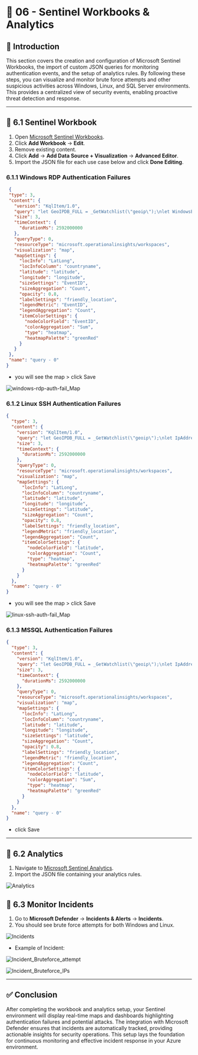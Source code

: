 # 🔴 06 - Sentinel Workbooks & Analytics

## 📝 Introduction
This section covers the creation and configuration of Microsoft Sentinel Workbooks, the import of custom JSON queries for monitoring authentication events, and the setup of analytics rules. By following these steps, you can visualize and monitor brute force attempts and other suspicious activities across Windows, Linux, and SQL Server environments. This provides a centralized view of security events, enabling proactive threat detection and response.

---

## 🚀 6.1 Sentinel Workbook

1. Open [Microsoft Sentinel Workbooks](https://security.microsoft.com/sentinel/ba4ff38f-0dee-45af-8b8b-0d92f1d17290/rg-cybershield/law-cybershield/workbooks?tid=60448f2a-c3b7-4368-b20e-916bda32b12d).  
2. Click **Add Workbook** → **Edit**.  
3. Remove existing content.  
4. Click **Add** → **Add Data Source + Visualization** → **Advanced Editor**.  
5. Import the JSON file for each use case below and click **Done Editing**.

### 6.1.1 Windows RDP Authentication Failures
   
 ```json
  {
  "type": 3,
  "content": {
    "version": "KqlItem/1.0",
    "query": "let GeoIPDB_FULL = _GetWatchlist(\"geoip\");\nlet WindowsEvents = SecurityEvent;\nWindowsEvents | where EventID == 4625\n| order by TimeGenerated desc\n| evaluate ipv4_lookup(GeoIPDB_FULL, IpAddress, network)\n| project TimeGenerated, Account, AccountType, Computer, EventID, Activity, IpAddress, LogonTypeName, network, latitude, longitude, city = cityname, country = countryname, friendly_location = strcat(cityname, \" (\", countryname, \")\");\n",
    "size": 3,
    "timeContext": {
      "durationMs": 2592000000
    },
    "queryType": 0,
    "resourceType": "microsoft.operationalinsights/workspaces",
    "visualization": "map",
    "mapSettings": {
      "locInfo": "LatLong",
      "locInfoColumn": "countryname",
      "latitude": "latitude",
      "longitude": "longitude",
      "sizeSettings": "EventID",
      "sizeAggregation": "Count",
      "opacity": 0.8,
      "labelSettings": "friendly_location",
      "legendMetric": "EventID",
      "legendAggregation": "Count",
      "itemColorSettings": {
        "nodeColorField": "EventID",
        "colorAggregation": "Sum",
        "type": "heatmap",
        "heatmapPalette": "greenRed"
      }
    }
  },
  "name": "query - 0"
}

```
   - you will see the map > click Save

![windows-rdp-auth-fail_Map](https://github.com/AliChoukatli/CyberShield-SOC-Lab/blob/main/Screenshots/windows-rdp-auth-fail_Map.png)


### 6.1.2 Linux SSH Authentication Failures

```json
{
  "type": 3,
  "content": {
    "version": "KqlItem/1.0",
    "query": "let GeoIPDB_FULL = _GetWatchlist(\"geoip\");\nlet IpAddress_REGEX_PATTERN = @\"\\b\\d{1,3}\\.\\d{1,3}\\.\\d{1,3}\\.\\d{1,3}\\b\";\nSyslog\n| where Facility == \"auth\"\n| where SyslogMessage startswith \"Failed password for\"\n| order by TimeGenerated desc\n| project TimeGenerated, SourceIP = extract(IpAddress_REGEX_PATTERN, 0, SyslogMessage), DestinationHostName = HostName, DestinationIP = HostIP, Facility, SyslogMessage, ProcessName, SeverityLevel, Type\n| evaluate ipv4_lookup(GeoIPDB_FULL, SourceIP, network)\n| project TimeGenerated, SourceIP, DestinationHostName, DestinationIP, Facility, SyslogMessage, ProcessName, SeverityLevel, Type, latitude, longitude, city = cityname, country = countryname, friendly_location = strcat(cityname, \" (\", countryname, \")\");",
    "size": 3,
    "timeContext": {
      "durationMs": 2592000000
    },
    "queryType": 0,
    "resourceType": "microsoft.operationalinsights/workspaces",
    "visualization": "map",
    "mapSettings": {
      "locInfo": "LatLong",
      "locInfoColumn": "countryname",
      "latitude": "latitude",
      "longitude": "longitude",
      "sizeSettings": "latitude",
      "sizeAggregation": "Count",
      "opacity": 0.8,
      "labelSettings": "friendly_location",
      "legendMetric": "friendly_location",
      "legendAggregation": "Count",
      "itemColorSettings": {
        "nodeColorField": "latitude",
        "colorAggregation": "Count",
        "type": "heatmap",
        "heatmapPalette": "greenRed"
      }
    }
  },
  "name": "query - 0"
}

```
   - you will see the map > click Save

![linux-ssh-auth-fail_Map](https://github.com/AliChoukatli/CyberShield-SOC-Lab/blob/main/Screenshots/linux-ssh-auth-fail_Map.png)


### 6.1.3 MSSQL Authentication Failures

```json
{
  "type": 3,
  "content": {
    "version": "KqlItem/1.0",
    "query": "let GeoIPDB_FULL = _GetWatchlist(\"geoip\");\nlet IpAddress_REGEX_PATTERN = @\"\\b\\d{1,3}\\.\\d{1,3}\\.\\d{1,3}\\.\\d{1,3}\\b\";\n// Brute Force Attempt MS SQL Server\nEvent\n| where EventLog == \"Application\"\n| where EventID == 18456\n| project TimeGenerated, AttackerIP = extract(IpAddress_REGEX_PATTERN, 0, RenderedDescription), DestinationHostName = Computer, RenderedDescription\n| evaluate ipv4_lookup(GeoIPDB_FULL, AttackerIP, network)\n| project TimeGenerated, AttackerIP, DestinationHostName, RenderedDescription, latitude, longitude, city = cityname, country = countryname, friendly_location = strcat(cityname, \" (\", countryname, \")\");",
    "size": 3,
    "timeContext": {
      "durationMs": 2592000000
    },
    "queryType": 0,
    "resourceType": "microsoft.operationalinsights/workspaces",
    "visualization": "map",
    "mapSettings": {
      "locInfo": "LatLong",
      "locInfoColumn": "countryname",
      "latitude": "latitude",
      "longitude": "longitude",
      "sizeSettings": "latitude",
      "sizeAggregation": "Count",
      "opacity": 0.8,
      "labelSettings": "friendly_location",
      "legendMetric": "friendly_location",
      "legendAggregation": "Count",
      "itemColorSettings": {
        "nodeColorField": "latitude",
        "colorAggregation": "Sum",
        "type": "heatmap",
        "heatmapPalette": "greenRed"
      }
    }
  },
  "name": "query - 0"
}
```
- click Save

---
## 🚀 6.2 Analytics 

1. Navigate to [Microsoft Sentinel Analytics](https://security.microsoft.com/sentinel/ba4ff38f-0dee-45af-8b8b-0d92f1d17290/rg-cybershield/law-cybershield/analytics?tid=60448f2a-c3b7-4368-b20e-916b-0d92f1d17290).  
2. Import the JSON file containing your analytics rules.

![Analytics](https://github.com/AliChoukatli/CyberShield-SOC-Lab/blob/main/Screenshots/Analytics.png)


## 🚀 6.3 Monitor Incidents

1. Go to **Microsoft Defender** → **Incidents & Alerts** → **Incidents**.  
2. You should see brute force attempts for both Windows and Linux.

![Incidents](https://github.com/AliChoukatli/CyberShield-SOC-Lab/blob/main/Screenshots/Incidents.png)

- Example of Incident:

![Incident_Bruteforce_attempt](https://github.com/AliChoukatli/CyberShield-SOC-Lab/blob/main/Screenshots/Incident_Bruteforce_attempt.png)

![Incident_Bruteforce_IPs](https://github.com/AliChoukatli/CyberShield-SOC-Lab/blob/main/Screenshots/Incident_Bruteforce_IPs.png)

---

## ✅ Conclusion
After completing the workbook and analytics setup, your Sentinel environment will display real-time maps and dashboards highlighting authentication failures and potential attacks. The integration with Microsoft Defender ensures that incidents are automatically tracked, providing actionable insights for security operations. This setup lays the foundation for continuous monitoring and effective incident response in your Azure environment.

